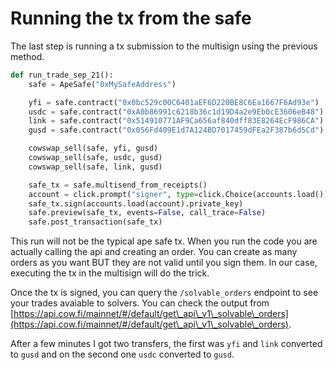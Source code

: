 # Running the tx from the safe

The last step is running a tx submission to the multisign using the previous method.

```python
def run_trade_sep_21():
    safe = ApeSafe("0xMySafeAddress")

    yfi = safe.contract("0x0bc529c00C6401aEF6D220BE8C6Ea1667F6Ad93e")
    usdc = safe.contract("0xA0b86991c6218b36c1d19D4a2e9Eb0cE3606eB48")
    link = safe.contract("0x514910771AF9Ca656af840dff83E8264EcF986CA")
    gusd = safe.contract("0x056Fd409E1d7A124BD7017459dFEa2F387b6d5Cd")

    cowswap_sell(safe, yfi, gusd)
    cowswap_sell(safe, usdc, gusd)
    cowswap_sell(safe, link, gusd)

    safe_tx = safe.multisend_from_receipts()
    account = click.prompt("signer", type=click.Choice(accounts.load()))
    safe_tx.sign(accounts.load(account).private_key)
    safe.preview(safe_tx, events=False, call_trace=False)
    safe.post_transaction(safe_tx)
```

This run will not be the typical ape safe tx. When you run the code you are actually calling the api and creating an order. You can create as many orders as you want BUT they are not valid until you sign them. In our case, executing the tx in the multisign will do the trick.

Once the tx is signed, you can query the `/solvable_orders` endpoint to see your trades avaiable to solvers. You can check the output from [https://api.cow.fi/mainnet/#/default/get\_api\_v1\_solvable\_orders](https://api.cow.fi/mainnet/#/default/get\_api\_v1\_solvable\_orders).

After a few minutes I got two transfers, the first was `yfi` and `link` converted to `gusd` and on the second one `usdc` converted to `gusd`.
